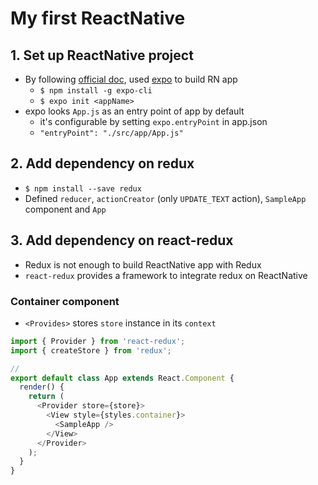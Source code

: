 # My first ReactNative

## 1. Set up ReactNative project

- By following [official doc](https://facebook.github.io/react-native/docs/getting-started), used [expo](https://expo.io/) to build RN app
  - `$ npm install -g expo-cli`
  - `$ expo init <appName>`
- expo looks `App.js` as an entry point of app by default
  - it's configurable by setting `expo.entryPoint` in app.json
  - `"entryPoint": "./src/app/App.js" `

## 2. Add dependency on redux

- `$ npm install --save redux`
- Defined `reducer`, `actionCreator` (only `UPDATE_TEXT` action), `SampleApp` component and `App`

## 3. Add dependency on react-redux

- Redux is not enough to build ReactNative app with Redux
- `react-redux` provides a framework to integrate redux on ReactNative

### Container component

- `<Provides>` stores `store` instance in its `context`

```javascript
import { Provider } from 'react-redux';
import { createStore } from 'redux';

//
export default class App extends React.Component {
  render() {
    return (
      <Provider store={store}>
        <View style={styles.container}>
          <SampleApp />
        </View>
      </Provider>
    );
  }
}
```
